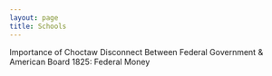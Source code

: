 ```yaml
---
layout: page
title: Schools
---
```


Importance of Choctaw
Disconnect Between Federal Government & American Board
1825: Federal Money 
